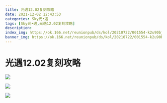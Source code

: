 ```yaml
---
title: 光遇12.02复刻攻略
date: 2021-12-02 12:43:53
categories: Sky光•遇
tags: [Sky光•遇,光遇12.02复刻攻略]
description: 
index_img: https://ok.166.net/reunionpub/ds/kol/20210722/001554-k2u90bj7ay.png?imageView&thumbnail=600x0&type=jpg
banner_img: https://ok.166.net/reunionpub/ds/kol/20210722/001554-k2u90bj7ay.png?imageView&thumbnail=600x0&type=jpg
---
```

# 光遇12.02复刻攻略
![](https://ok.166.net/reunionpub/ds/kol/20211202/122148-nmrys7vjgc.png)

![](https://ok.166.net/reunionpub/ds/kol/20211202/122217-gz5ysd9el0.jpeg)

![](https://ok.166.net/reunionpub/ds/kol/20211202/122226-kss537fzg9.jpeg)

  

  

  

